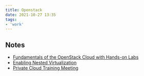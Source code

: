 ```yaml
---
title: Openstack
date: 2021-10-27 13:35
tags:
- 'work'
---
```


## Notes

* [Fundamentals of the OpenStack Cloud with Hands-on Labs](20211027133557-fundamentals-of-the-openstack-cloud-with-hands-on-labs.md)
* [Enabling Nested Virtualization](20211119073456-enabling-nested-virtualization.md)
* [Private Cloud Training Meeting](20211215101245-private-cloud-training-meeting.md)
